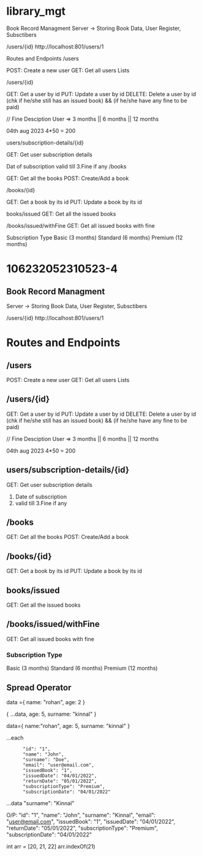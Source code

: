 # library_mgt
Book Record Managment
Server -> Storing Book Data, User Register, Subsctibers

/users/{id} http://localhost:801/users/1

Routes and Endpoints
/users

POST: Create a new user GET: Get all users Lists

/users/{id}

GET: Get a user by id PUT: Update a user by id DELETE: Delete a user by id (chk if he/she still has an issued book) && (if he/she have any fine to be paid)

// Fine Desciption User => 3 months || 6 months || 12 months

04th aug 2023 4*50 = 200

users/subscription-details/{id}

GET: Get user subscription details

Dat of subscription
valid till 3.Fine if any
/books

GET: Get all the books POST: Create/Add a book

/books/{id}

GET: Get a book by its id PUT: Update a book by its id

books/issued
GET: Get all the issued books

/books/issued/withFine
GET: Get all issued books with fine

Subscription Type
Basic (3 months) Standard (6 months) Premium (12 months)
# 106232052310523-4

## Book Record Managment 
Server -> Storing Book Data, User Register, Subsctibers

/users/{id}
http://localhost:801/users/1

# Routes and Endpoints

## /users
POST: Create a new user
GET: Get all users Lists

## /users/{id}
GET: Get a user by id
PUT: Update a user by id
DELETE: Delete a user by id (chk if he/she still has an issued book) && (if he/she have any fine to be paid)

// Fine Desciption
User => 3 months || 6 months || 12 months

04th aug 2023  4*50 = 200


## users/subscription-details/{id}
GET: Get user subscription details
1. Date of subscription
2. valid till
3.Fine if any 


## /books
GET: Get all the books
POST: Create/Add a book


## /books/{id}
GET: Get a book by its id
PUT: Update a book by its id


## books/issued
GET: Get all the issued books


## /books/issued/withFine
GET: Get all issued books with fine


### Subscription Type
Basic       (3 months)
Standard    (6 months)
Premium     (12 months)




## Spread Operator
data ={
    name: "rohan",
    age: 2
}

{
    ...data,
    age: 5,
    surname: "kinnal"
}

data={
    name:"rohan",
    age: 5,
    surname: "kinnal"
    }



...each

          "id": "1",
          "name": "John",
          "surname": "Doe",
          "email": "user@email.com",
          "issuedBook": "1",
          "issuedDate": "04/01/2022",
          "returnDate": "05/01/2022",
          "subscriptionType": "Premium",
          "subscriptionDate": "04/01/2022"

...data
        "surname": "Kinnal" 

O/P:
          "id": "1",
          "name": "John",
          "surname": "Kinnal",
          "email": "user@email.com",
          "issuedBook": "1",
          "issuedDate": "04/01/2022",
          "returnDate": "05/01/2022",
          "subscriptionType": "Premium",
          "subscriptionDate": "04/01/2022"


int arr = [20, 21, 22]
arr.indexOf(21)
